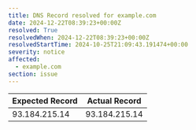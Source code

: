 ```yaml
---
title: DNS Record resolved for example.com
date: 2024-12-22T08:39:23+00:00Z
resolved: True
resolvedWhen: 2024-12-22T08:39:23+00:00Z
resolvedStartTime: 2024-10-25T21:09:43.191474+00:00
severity: notice
affected:
  - example.com
section: issue
---
```


| Expected Record  | Actual Record  |
|------------------|----------------|
| 93.184.215.14 | 93.184.215.14 |

